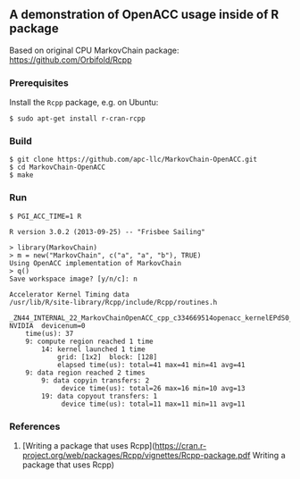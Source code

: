## A demonstration of OpenACC usage inside of R package

Based on original CPU MarkovChain package: https://github.com/Orbifold/Rcpp

### Prerequisites

Install the `Rcpp` package, e.g. on Ubuntu:

```
$ sudo apt-get install r-cran-rcpp
```

### Build

```
$ git clone https://github.com/apc-llc/MarkovChain-OpenACC.git
$ cd MarkovChain-OpenACC
$ make
```

### Run

```
$ PGI_ACC_TIME=1 R

R version 3.0.2 (2013-09-25) -- "Frisbee Sailing"

> library(MarkovChain)
> m = new("MarkovChain", c("a", "a", "b"), TRUE)
Using OpenACC implementation of MarkovChain
> q()
Save workspace image? [y/n/c]: n

Accelerator Kernel Timing data
/usr/lib/R/site-library/Rcpp/include/Rcpp/routines.h
  _ZN44_INTERNAL_22_MarkovChainOpenACC_cpp_c334669514openacc_kernelEPdS0_i  NVIDIA  devicenum=0
    time(us): 37
    9: compute region reached 1 time
        14: kernel launched 1 time
            grid: [1x2]  block: [128]
            elapsed time(us): total=41 max=41 min=41 avg=41
    9: data region reached 2 times
        9: data copyin transfers: 2
             device time(us): total=26 max=16 min=10 avg=13
        19: data copyout transfers: 1
             device time(us): total=11 max=11 min=11 avg=11
```

### References

1. [Writing a package that uses Rcpp](https://cran.r-project.org/web/packages/Rcpp/vignettes/Rcpp-package.pdf Writing a package that uses Rcpp)

